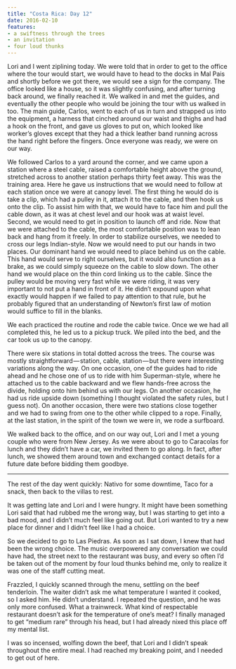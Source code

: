 ```yaml
---
title: "Costa Rica: Day 12"
date: 2016-02-10
features:
- a swiftness through the trees
- an invitation
- four loud thunks
---
```


Lori and I went ziplining today. We were told that in order to get to the office
where the tour would start, we would have to head to the docks in Mal Pais and
shortly before we got there, we would see a sign for the company. The office
looked like a house, so it was slightly confusing, and after turning back
around, we finally reached it. We walked in and met the guides, and eventually
the other people who would be joining the tour with us walked in too. The main
guide, Carlos, went to each of us in turn and strapped us into the equipment, a
harness that cinched around our waist and thighs and had a hook on the front,
and gave us gloves to put on, which looked like worker’s gloves except that they
had a thick leather band running across the hand right before the fingers. Once
everyone was ready, we were on our way.

We followed Carlos to a yard around the corner, and we came upon a station where
a steel cable, raised a comfortable height above the ground, stretched across to
another station perhaps thirty feet away. This was the training area. Here he
gave us instructions that we would need to follow at each station once we were
at canopy level. The first thing he would do is take a clip, which had a pulley
in it, attach it to the cable, and then hook us onto the clip. To assist him
with that, we would have to face him and pull the cable down, as it was at chest
level and our hook was at waist level. Second, we would need to get in position
to launch off and ride. Now that we were attached to the cable, the most
comfortable position was to lean back and hang from it freely. In order to
stabilize ourselves, we needed to cross our legs Indian-style. Now we would need
to put our hands in two places. Our dominant hand we would need to place behind
us on the cable. This hand would serve to right ourselves, but it would also
function as a brake, as we could simply squeeze on the cable to slow down. The
other hand we would place on the thin cord linking us to the cable. Since the
pulley would be moving very fast while we were riding, it was very important to
not put a hand in front of it. He didn’t expound upon what exactly would happen
if we failed to pay attention to that rule, but he probably figured that an
understanding of Newton’s first law of motion would suffice to fill in the
blanks.

We each practiced the routine and rode the cable twice. Once we we had all
completed this, he led us to a pickup truck. We piled into the bed, and the car
took us up to the canopy.

There were six stations in total dotted across the trees. The course was mostly
straightforward — station, cable, station — but there were interesting
variations along the way. On one occasion, one of the guides had to ride ahead
and he chose one of us to ride with him Superman-style, where he attached us to
the cable backward and we flew hands-free across the divide, holding onto him
behind us with our legs. On another occasion, he had us ride upside down
(something I thought violated the safety rules, but I guess not). On another
occasion, there were two stations close together and we had to swing from one to
the other while clipped to a rope. Finally, at the last station, in the spirit
of the town we were in, we rode a surfboard.

We walked back to the office, and on our way out, Lori and I met a young couple
who were from New Jersey. As we were about to go to Caracolas for lunch and they
didn’t have a car, we invited them to go along. In fact, after lunch, we showed
them around town and exchanged contact details for a future date before bidding
them goodbye.

---

The rest of the day went quickly: Nativo for some downtime, Taco for a snack,
then back to the villas to rest.

It was getting late and Lori and I were hungry. It might have been something
Lori said that had rubbed me the wrong way, but I was starting to get into a bad
mood, and I didn’t much feel like going out. But Lori wanted to try a new place
for dinner and I didn’t feel like I had a choice.

So we decided to go to Las Piedras. As soon as I sat down, I knew that had been
the wrong choice. The music overpowered any conversation we could have had, the
street next to the restaurant was busy, and every so often I’d be taken out of
the moment by four loud thunks behind me, only to realize it was one of the
staff cutting meat.

Frazzled, I quickly scanned through the menu, settling on the beef tenderloin.
The waiter didn’t ask me what temperature I wanted it cooked, so I asked him. He
didn’t understand. I repeated the question, and he was only more confused. What
a trainwreck. What kind of respectable restaurant doesn’t ask for the
temperature of one’s meat? I finally managed to get “medium rare” through his
head, but I had already nixed this place off my mental list.

I was so incensed, wolfing down the beef, that Lori and I didn’t speak
throughout the entire meal. I had reached my breaking point, and I needed to get
out of here.

